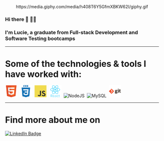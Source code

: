 <div id="header" align="center">
  https://media.giphy.com/media/h408T6Y5GfmXBKW62l/giphy.gif
</div>

### Hi there 👋 :woman_technologist: 
### I'm Lucie, a graduate from Full-stack Development and Software Testing bootcamps

---

# Some of the technologies & tools I have worked with:
<div>
  <img src="https://github.com/devicons/devicon/blob/master/icons/html5/html5-original.svg" title="HTML5" alt="HTML" width="40" height="40"/>&nbsp;
  <img src="https://github.com/devicons/devicon/blob/master/icons/css3/css3-plain-wordmark.svg"  title="CSS3" alt="CSS" width="40" height="40"/>&nbsp;
  <img src="https://github.com/devicons/devicon/blob/master/icons/javascript/javascript-original.svg" title="JavaScript" alt="JavaScript" width="40" height="40"/>&nbsp;
  <img src="https://github.com/devicons/devicon/blob/master/icons/react/react-original-wordmark.svg" title="React" alt="React" width="40" height="40"/>&nbsp;
  <img src="https://cdn.jsdelivr.net/gh/devicons/devicon/icons/vuejs/vuejs-original.svg"
  <img src="https://github.com/devicons/devicon/blob/master/icons/nodejs/nodejs-original-wordmark.svg" title="NodeJS" alt="NodeJS" width="40" height="40"/>&nbsp;
  <img src="https://cdn.jsdelivr.net/gh/devicons/devicon/icons/express/express-original-wordmark.svg"
  <img src="https://github.com/devicons/devicon/blob/master/icons/mysql/mysql-original-wordmark.svg" title="MySQL"  alt="MySQL" width="40" height="40"/>&nbsp;
  <img src="https://github.com/devicons/devicon/blob/master/icons/git/git-original-wordmark.svg" title="Git" **alt="Git" width="40" height="40"
  <img src="https://cdn.jsdelivr.net/gh/devicons/devicon/icons/bootstrap/bootstrap-original.svg"
  <img src="https://cdn.jsdelivr.net/gh/devicons/devicon/icons/tailwindcss/tailwindcss-original-wordmark.svg"
  <img src="https://cdn.jsdelivr.net/gh/devicons/devicon/icons/figma/figma-original.svg"
  <img src="https://cdn.jsdelivr.net/gh/devicons/devicon/icons/canva/canva-original.svg"
  <img src="https://cdn.jsdelivr.net/gh/devicons/devicon/icons/selenium/selenium-original.svg"
  <img src="https://cdn.jsdelivr.net/gh/devicons/devicon/icons/jest/jest-plain.svg"
  <img src="https://cdn.jsdelivr.net/gh/devicons/devicon/icons/mocha/mocha-plain.svg"
  <img src="https://cdn.jsdelivr.net/gh/devicons/devicon/icons/webpack/webpack-original-wordmark.svg"
  <img src="https://cdn.jsdelivr.net/gh/devicons/devicon/icons/jira/jira-original-wordmark.svg"
  <img src="https://cdn.jsdelivr.net/gh/devicons/devicon/icons/trello/trello-plain.svg"
  />
</div>

---

# Find more about me on
<div id="badges">
   <a href="https://www.linkedin.com/in/luciebaborova/">
    <img src="https://img.shields.io/badge/LinkedIn-blue?style=for-the-badge&logo=linkedin&logoColor=white" alt="LinkedIn Badge"/>
  </a>
</div>


<!--
**lucieBBR/lucieBBR** is a ✨ _special_ ✨ repository because its `README.md` (this file) appears on your GitHub profile.

Here are some ideas to get you started:

- 🔭 I’m currently working on ...
- 🌱 I’m currently learning ...
- 👯 I’m looking to collaborate on ...
- 🤔 I’m looking for help with ...
- 💬 Ask me about ...
- 📫 How to reach me: ...
- 😄 Pronouns: ...
- ⚡ Fun fact: ...
-->
